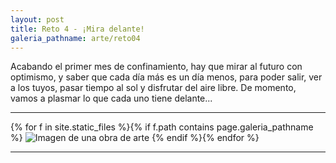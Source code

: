 ```yaml
---
layout: post
title: Reto 4 - ¡Mira delante!
galeria_pathname: arte/reto04
---
```


Acabando el primer mes de confinamiento, hay que mirar al futuro con optimismo, y saber que cada día más es un día menos, para poder salir, ver a los tuyos, pasar tiempo al sol y disfrutar del aire libre. De momento, vamos a plasmar lo que cada uno tiene delante...

---

{% for f in site.static_files %}{% if f.path contains page.galeria_pathname %}
<img src="{{ site.baseurl }}{{ f.path }}" alt="Imagen de una obra de arte" title="{{ f.basename }}" />
{% endif %}{% endfor %}

---


